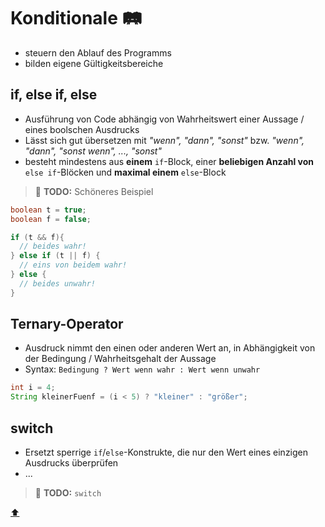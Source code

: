 # Konditionale :railway_track:

-   steuern den Ablauf des Programms
-   bilden eigene Gültigkeitsbereiche

## if, else if, else

-   Ausführung von Code abhängig von Wahrheitswert einer Aussage / eines boolschen Ausdrucks
-   Lässt sich gut übersetzen mit _"wenn", "dann", "sonst"_ bzw. _"wenn", "dann", "sonst wenn", ..., "sonst"_
-   besteht mindestens aus **einem** `if`-Block, einer **beliebigen Anzahl von** `else if`-Blöcken und **maximal einem** `else`-Block

> :construction: **TODO:** Schöneres Beispiel

```java
boolean t = true;
boolean f = false;

if (t && f){
  // beides wahr!
} else if (t || f) {
  // eins von beidem wahr!
} else {
  // beides unwahr!
}
```

## Ternary-Operator

-   Ausdruck nimmt den einen oder anderen Wert an, in Abhängigkeit von der Bedingung / Wahrheitsgehalt der Aussage
-   Syntax: `Bedingung ? Wert wenn wahr : Wert wenn unwahr`

```java
int i = 4;
String kleinerFuenf = (i < 5) ? "kleiner" : "größer";
```

## switch

-   Ersetzt sperrige `if`/`else`-Konstrukte, die nur den Wert eines einzigen Ausdrucks überprüfen
-   ...

> :construction: **TODO:** `switch`


<!-- Dieser Link sollte am Ende der Datei stehen! -->
<a class="top-link" href="#">:arrow_up:</a>